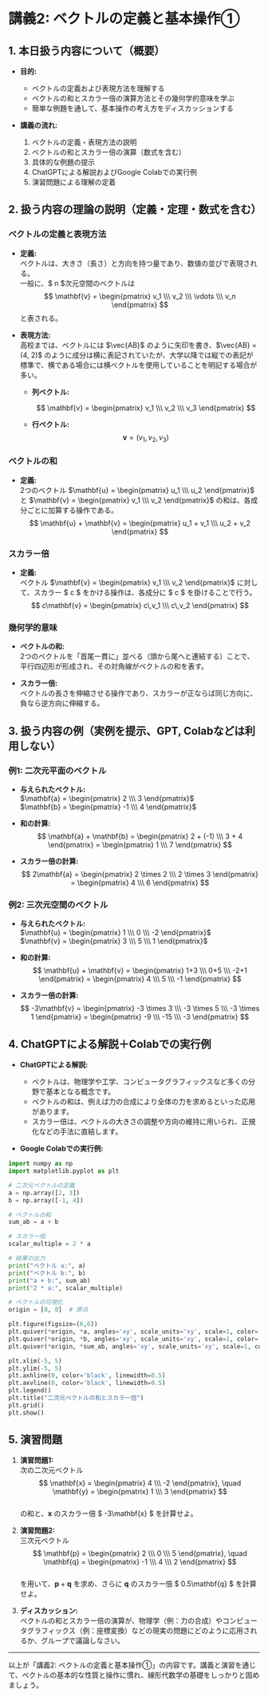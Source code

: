 # 講義2: ベクトルの定義と基本操作①

## 1. 本日扱う内容について（概要）
- **目的:**  
  - ベクトルの定義および表現方法を理解する  
  - ベクトルの和とスカラー倍の演算方法とその幾何学的意味を学ぶ  
  - 簡単な例題を通して、基本操作の考え方をディスカッションする

- **講義の流れ:**  
  1. ベクトルの定義・表現方法の説明  
  2. ベクトルの和とスカラー倍の演算（数式を含む）  
  3. 具体的な例題の提示  
  4. ChatGPTによる解説およびGoogle Colabでの実行例  
  5. 演習問題による理解の定着

## 2. 扱う内容の理論の説明（定義・定理・数式を含む）
### ベクトルの定義と表現方法
- **定義:**  
  ベクトルは、大きさ（長さ）と方向を持つ量であり、数値の並びで表現される。  
  一般に、$ n $次元空間のベクトルは  
  $$
  \mathbf{v} = \begin{pmatrix} v_1 \\\ v_2 \\\ \vdots \\\ v_n \end{pmatrix}
  $$
  と表される。

- **表現方法:**  
  高校までは、ベクトルには $\vec{AB}$ のように矢印を書き、$\vec{AB} = (4, 2)$ のように成分は横に表記されていたが、大学以降では縦での表記が標準で、横である場合には横ベクトルを使用していることを明記する場合が多い。
  - **列ベクトル:**  
    
    $$
    \mathbf{v} = \begin{pmatrix} v_1 \\\ v_2 \\\ v_3 \end{pmatrix}
    $$
  
  - **行ベクトル:**  
    $$
    \mathbf{v} = (v_1, v_2, v_3)
    $$

### ベクトルの和
- **定義:**  
  2つのベクトル $\mathbf{u} = \begin{pmatrix} u_1 \\\ u_2 \end{pmatrix}$ と $\mathbf{v} = \begin{pmatrix} v_1 \\\ v_2 \end{pmatrix}$ の和は、各成分ごとに加算する操作である。  
  $$
  \mathbf{u} + \mathbf{v} = \begin{pmatrix} u_1 + v_1 \\\ u_2 + v_2 \end{pmatrix}
  $$

### スカラー倍
- **定義:**  
  ベクトル $\mathbf{v} = \begin{pmatrix} v_1 \\\ v_2 \end{pmatrix}$ に対して、スカラー $ c $ をかける操作は、各成分に $ c $ を掛けることで行う。  
  $$
  c\mathbf{v} = \begin{pmatrix} c\,v_1 \\\ c\,v_2 \end{pmatrix}
  $$

### 幾何学的意味
- **ベクトルの和:**  
  2つのベクトルを「首尾一貫に」並べる（頭から尾へと連結する）ことで、平行四辺形が形成され、その対角線がベクトルの和を表す。

- **スカラー倍:**  
  ベクトルの長さを伸縮させる操作であり、スカラーが正ならば同じ方向に、負なら逆方向に伸縮する。

## 3. 扱う内容の例（実例を提示、GPT, Colabなどは利用しない）
### 例1: 二次元平面のベクトル
- **与えられたベクトル:**  
  $\mathbf{a} = \begin{pmatrix} 2 \\\ 3 \end{pmatrix}$  
  $\mathbf{b} = \begin{pmatrix} -1 \\\ 4 \end{pmatrix}$

- **和の計算:**  
  $$
  \mathbf{a} + \mathbf{b} = \begin{pmatrix} 2 + (-1) \\\ 3 + 4 \end{pmatrix} = \begin{pmatrix} 1 \\\ 7 \end{pmatrix}
  $$

- **スカラー倍の計算:**  
  $$
  2\mathbf{a} = \begin{pmatrix} 2 \times 2 \\\ 2 \times 3 \end{pmatrix} = \begin{pmatrix} 4 \\\ 6 \end{pmatrix}
  $$

### 例2: 三次元空間のベクトル
- **与えられたベクトル:**  
  $\mathbf{u} = \begin{pmatrix} 1 \\\ 0 \\\ -2 \end{pmatrix}$  
  $\mathbf{v} = \begin{pmatrix} 3 \\\ 5 \\\ 1 \end{pmatrix}$

- **和の計算:**  
  $$
  \mathbf{u} + \mathbf{v} = \begin{pmatrix} 1+3 \\\ 0+5 \\\ -2+1 \end{pmatrix} = \begin{pmatrix} 4 \\\ 5 \\\ -1 \end{pmatrix}
  $$

- **スカラー倍の計算:**  
  $$
  -3\mathbf{v} = \begin{pmatrix} -3 \times 3 \\\ -3 \times 5 \\\ -3 \times 1 \end{pmatrix} = \begin{pmatrix} -9 \\\ -15 \\\ -3 \end{pmatrix}
  $$

## 4. ChatGPTによる解説＋Colabでの実行例
- **ChatGPTによる解説:**  
  - ベクトルは、物理学や工学、コンピュータグラフィックスなど多くの分野で基本となる概念です。  
  - ベクトルの和は、例えば力の合成により全体の力を求めるといった応用があります。  
  - スカラー倍は、ベクトルの大きさの調整や方向の維持に用いられ、正規化などの手法に直結します。

- **Google Colabでの実行例:**
  
```python
import numpy as np
import matplotlib.pyplot as plt

# 二次元ベクトルの定義
a = np.array([2, 3])
b = np.array([-1, 4])

# ベクトルの和
sum_ab = a + b

# スカラー倍
scalar_multiple = 2 * a

# 結果の出力
print("ベクトル a:", a)
print("ベクトル b:", b)
print("a + b:", sum_ab)
print("2 * a:", scalar_multiple)

# ベクトルの可視化
origin = [0, 0]  # 原点

plt.figure(figsize=(6,6))
plt.quiver(*origin, *a, angles='xy', scale_units='xy', scale=1, color='r', label='a')
plt.quiver(*origin, *b, angles='xy', scale_units='xy', scale=1, color='b', label='b')
plt.quiver(*origin, *sum_ab, angles='xy', scale_units='xy', scale=1, color='g', label='a+b')

plt.xlim(-5, 5)
plt.ylim(-5, 5)
plt.axhline(0, color='black', linewidth=0.5)
plt.axvline(0, color='black', linewidth=0.5)
plt.legend()
plt.title("二次元ベクトルの和とスカラー倍")
plt.grid()
plt.show()
```

## 5. 演習問題
1. **演習問題1:**  
   次の二次元ベクトル  
   $$
   \mathbf{x} = \begin{pmatrix} 4 \\\ -2 \end{pmatrix}, \quad \mathbf{y} = \begin{pmatrix} 1 \\\ 3 \end{pmatrix}
   $$  
   の和と、$\mathbf{x}$ のスカラー倍 $ -3\mathbf{x} $ を計算せよ。

2. **演習問題2:**  
   三次元ベクトル  
   $$
   \mathbf{p} = \begin{pmatrix} 2 \\\ 0 \\\ 5 \end{pmatrix}, \quad \mathbf{q} = \begin{pmatrix} -1 \\\ 4 \\\ 2 \end{pmatrix}
   $$  
   を用いて、$\mathbf{p} + \mathbf{q}$ を求め、さらに $\mathbf{q}$ のスカラー倍 $ 0.5\mathbf{q} $ を計算せよ。

3. **ディスカッション:**  
   ベクトルの和とスカラー倍の演算が、物理学（例：力の合成）やコンピュータグラフィックス（例：座標変換）などの現実の問題にどのように応用されるか、グループで議論しなさい。

---

以上が「講義2: ベクトルの定義と基本操作①」の内容です。講義と演習を通じて、ベクトルの基本的な性質と操作に慣れ、線形代数学の基礎をしっかりと固めましょう。